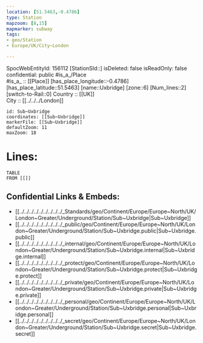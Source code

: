 ```yaml
---
location: [51.5463,-0.4786] 
type: Station 
mapzoom: [8,15] 
mapmarker: subway
tags:
- geo/Station
- Europe/UK/City~London

---
```

SpocWebEntityId: 156112
[StationSId::] 
isDeleted: false
isReadOnly: false
confidential: public
#is_a_/Place  
#is_a_ :: [[Place]] 
[has_place_longitude::-0.4786] 
[has_place_latitude::51.5463] 
[name::Uxbridge] 
[zone::6] 
[Num_lines::2] 
[switch-to-Rail::0] 
Country :: [[UK]]  
City :: [[../../../London]]  


```leaflet
id: Sub~Uxbridge
coordinates: [[Sub~Uxbridge]] 
markerFile: [[Sub~Uxbridge]] 
defaultZoom: 11 
maxZoom: 18
```


# Lines: 
```dataview
TABLE 
FROM [[]] 
```

## Confidential Links & Embeds: 
- [[../../../../../../../../../_Standards/geo/Continent/Europe/Europe~North/UK/London~Greater/Underground/Station/Sub~Uxbridge|Sub~Uxbridge]] 
- [[../../../../../../../../../_public/geo/Continent/Europe/Europe~North/UK/London~Greater/Underground/Station/Sub~Uxbridge.public|Sub~Uxbridge.public]] 
- [[../../../../../../../../../_internal/geo/Continent/Europe/Europe~North/UK/London~Greater/Underground/Station/Sub~Uxbridge.internal|Sub~Uxbridge.internal]] 
- [[../../../../../../../../../_protect/geo/Continent/Europe/Europe~North/UK/London~Greater/Underground/Station/Sub~Uxbridge.protect|Sub~Uxbridge.protect]] 
- [[../../../../../../../../../_private/geo/Continent/Europe/Europe~North/UK/London~Greater/Underground/Station/Sub~Uxbridge.private|Sub~Uxbridge.private]] 
- [[../../../../../../../../../_personal/geo/Continent/Europe/Europe~North/UK/London~Greater/Underground/Station/Sub~Uxbridge.personal|Sub~Uxbridge.personal]] 
- [[../../../../../../../../../_secret/geo/Continent/Europe/Europe~North/UK/London~Greater/Underground/Station/Sub~Uxbridge.secret|Sub~Uxbridge.secret]] 
